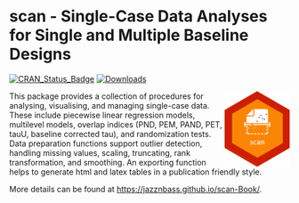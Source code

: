 # scan - Single-Case Data Analyses for Single and Multiple Baseline Designs

<!-- badges: start -->
[![CRAN_Status_Badge](https://www.r-pkg.org/badges/version/scan?color=blue)](https://CRAN.R-project.org/package=scan)
[![Downloads](https://cranlogs.r-pkg.org/badges/grand-total/scan?color=orange)](https://CRAN.R-project.org/package=scan)
<!-- badges: end -->

 <img src='man/figures/logo.png' align="right" height = "135" />

This package provides a collection of procedures for analysing, visualising, 
and managing single-case data. These include piecewise linear regression 
models, multilevel models, overlap indices (PND, PEM, PAND, PET, tauU, 
baseline corrected tau), and randomization tests. Data preparation functions 
support outlier detection, handling missing values, scaling, truncating, 
rank transformation, and smoothing. An exporting function helps to generate 
html and latex tables in a publication friendly style.  

More details can be found at <https://jazznbass.github.io/scan-Book/>.




